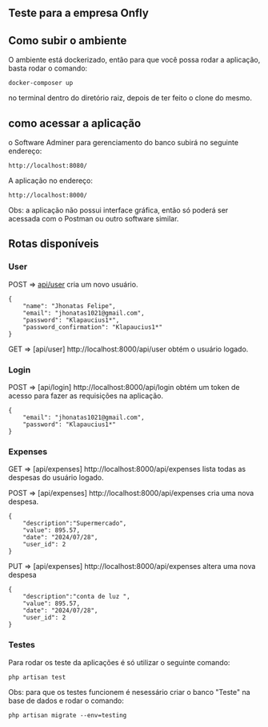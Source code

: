 ## Teste para a empresa Onfly

## Como subir o ambiente

O ambiente está dockerizado, então para que você possa rodar a aplicação, basta rodar o comando: 

`docker-composer up` 

no terminal dentro do diretório raiz, depois de ter feito o clone do mesmo.

## como acessar a aplicação

o Software Adminer  para gerenciamento do banco subirá no seguinte endereço:

`http://localhost:8080/`

A aplicação no endereço:

`http://localhost:8000/`

Obs: a aplicação não possui interface gráfica, então só poderá ser acessada com o Postman ou outro software similar. 


## Rotas disponíveis 

### User
POST => [api/user](http://localhost:8000/api/user) cria um novo usuário.

```
{
    "name": "Jhonatas Felipe",
    "email": "jhonatas1021@gmail.com",
    "password": "Klapaucius1*",
    "password_confirmation": "Klapaucius1*"
}

```


GET => [api/user] http://localhost:8000/api/user  obtém o usuário logado.

### Login

POST => [api/login] http://localhost:8000/api/login obtém um token de acesso para fazer as requisições na aplicação.

```
{
    "email": "jhonatas1021@gmail.com",
    "password": "Klapaucius1*"
}

```


### Expenses

GET => [api/expenses] http://localhost:8000/api/expenses lista todas as despesas do usuário logado.


POST => [api/expenses] http://localhost:8000/api/expenses cria uma nova despesa.

```
{
    "description":"Supermercado",
    "value": 895.57,
    "date": "2024/07/28",
    "user_id": 2 
}

```


PUT => [api/expenses] http://localhost:8000/api/expenses altera uma nova despesa 

```
{
    "description":"conta de luz ",
    "value": 895.57,
    "date": "2024/07/28",
    "user_id": 2
}
```


### Testes

Para rodar os teste da aplicações é só utilizar o seguinte comando: 

`php artisan test`

Obs: para que os testes funcionem é nesessário criar o banco "Teste" na base de dados e rodar o comando:

`php artisan migrate --env=testing`


